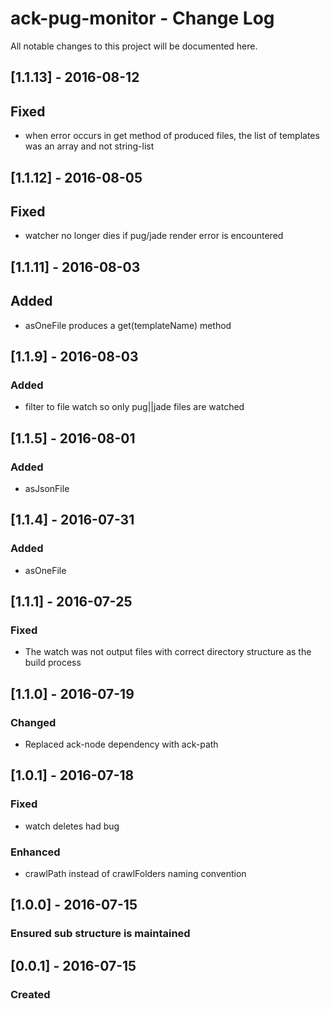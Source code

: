 # ack-pug-monitor - Change Log
All notable changes to this project will be documented here.

## [1.1.13] - 2016-08-12
## Fixed
- when error occurs in get method of produced files, the list of templates was an array and not string-list

## [1.1.12] - 2016-08-05
## Fixed
- watcher no longer dies if pug/jade render error is encountered

## [1.1.11] - 2016-08-03
## Added
- asOneFile produces a get(templateName) method

## [1.1.9] - 2016-08-03
### Added
- filter to file watch so only pug||jade files are watched

## [1.1.5] - 2016-08-01
### Added
- asJsonFile

## [1.1.4] - 2016-07-31
### Added
- asOneFile

## [1.1.1] - 2016-07-25
### Fixed
- The watch was not output files with correct directory structure as the build process

## [1.1.0] - 2016-07-19
### Changed
- Replaced ack-node dependency with ack-path

## [1.0.1] - 2016-07-18
### Fixed
- watch deletes had bug
### Enhanced
- crawlPath instead of crawlFolders naming convention

## [1.0.0] - 2016-07-15
### Ensured sub structure is maintained

## [0.0.1] - 2016-07-15
### Created
